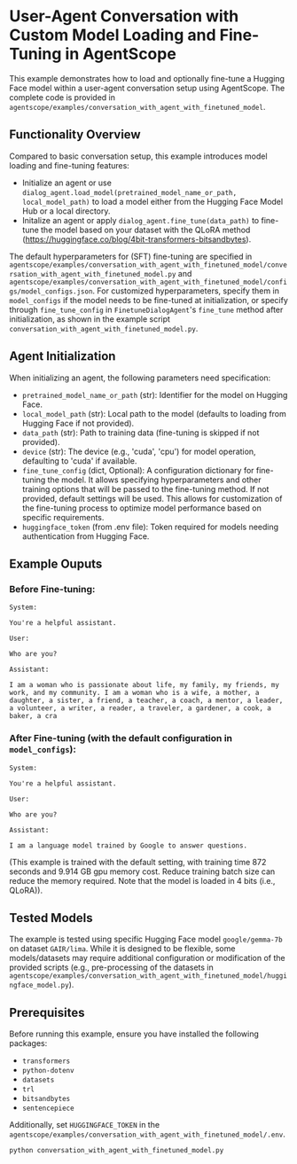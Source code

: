 # User-Agent Conversation with Custom Model Loading and Fine-Tuning in AgentScope

This example demonstrates how to load and optionally fine-tune a Hugging Face model within a user-agent conversation setup using AgentScope. The complete code is provided in `agentscope/examples/conversation_with_agent_with_finetuned_model`.

## Functionality Overview

Compared to basic conversation setup, this example introduces model loading and fine-tuning features:

- Initialize an agent or use `dialog_agent.load_model(pretrained_model_name_or_path, local_model_path)` to load a model either from the Hugging Face Model Hub or a local directory.
- Initalize an agent or apply `dialog_agent.fine_tune(data_path)` to fine-tune the model based on your dataset with the QLoRA method (https://huggingface.co/blog/4bit-transformers-bitsandbytes).

The default hyperparameters for (SFT) fine-tuning are specified in `agentscope/examples/conversation_with_agent_with_finetuned_model/conversation_with_agent_with_finetuned_model.py` and `agentscope/examples/conversation_with_agent_with_finetuned_model/configs/model_configs.json`. For customized hyperparameters, specify them in `model_configs` if the model needs to be fine-tuned at initialization, or specify through `fine_tune_config` in `FinetuneDialogAgent`'s `fine_tune` method after initialization, as shown in the example script `conversation_with_agent_with_finetuned_model.py`.

## Agent Initialization

When initializing an agent, the following parameters need specification:

- `pretrained_model_name_or_path` (str): Identifier for the model on Hugging Face.
- `local_model_path` (str): Local path to the model (defaults to loading from Hugging Face if not provided).
- `data_path` (str): Path to training data (fine-tuning is skipped if not provided).
- `device` (str): The device (e.g., 'cuda', 'cpu') for model operation, defaulting to 'cuda' if available.
- `fine_tune_config` (dict, Optional): A configuration dictionary for fine-tuning the model. It allows specifying hyperparameters and other training options that will be passed to the fine-tuning method. If not provided, default settings will be used. This allows for customization of the fine-tuning process to optimize model performance based on specific requirements.
- `huggingface_token` (from .env file): Token required for models needing authentication from Hugging Face.

## Example Ouputs
### Before Fine-tuning:
```
System:

You're a helpful assistant.

User:

Who are you?

Assistant:

I am a woman who is passionate about life, my family, my friends, my work, and my community. I am a woman who is a wife, a mother, a daughter, a sister, a friend, a teacher, a coach, a mentor, a leader, a volunteer, a writer, a reader, a traveler, a gardener, a cook, a baker, a cra
```
### After Fine-tuning (with the default configuration in `model_configs`):
```
System:

You're a helpful assistant.

User:

Who are you?

Assistant:

I am a language model trained by Google to answer questions.
```
(This example is trained with the default setting, with training time 872 seconds and 9.914 GB gpu memory cost. Reduce training batch size can reduce the memory required. Note that the model is loaded in 4 bits (i.e., QLoRA)).

## Tested Models

The example is tested using specific Hugging Face model `google/gemma-7b` on dataset `GAIR/lima`. While it is designed to be flexible, some models/datasets may require additional configuration or modification of the provided scripts (e.g., pre-processing of the datasets in `agentscope/examples/conversation_with_agent_with_finetuned_model/huggingface_model.py`).

## Prerequisites

Before running this example, ensure you have installed the following packages:

- `transformers`
- `python-dotenv`
- `datasets`
- `trl`
- `bitsandbytes`
- `sentencepiece`

Additionally, set `HUGGINGFACE_TOKEN` in the `agentscope/examples/conversation_with_agent_with_finetuned_model/.env`.

```bash
python conversation_with_agent_with_finetuned_model.py